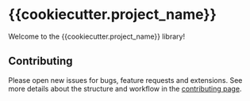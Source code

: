# {{cookiecutter.project_name}}

Welcome to the {{cookiecutter.project_name}} library!


## Contributing
Please open new issues for bugs, feature requests and extensions. See more details about the structure and
workflow in the [contributing page](docs/04_contributing/04_contributing.rst).
